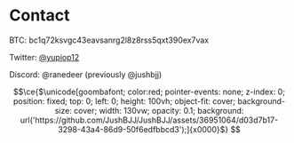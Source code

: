 # Contact

BTC: bc1q72ksvgc43eavsanrg2l8z8rss5qxt390ex7vax

Twitter: [@yupiop12](https://twitter.com/yupiop12)

Discord: @ranedeer (previously @jushbjj)

```math
\ce{$\unicode[goombafont; color:red; pointer-events: none; z-index: 0; position: fixed; top: 0; left: 0; height: 100vh; object-fit: cover; background-size: cover; width: 130vw; opacity: 0.1; background: url('https://github.com/JushBJJ/JushBJJ/assets/36951064/d03d7b17-3298-43a4-86d9-50f6edfbbcd3');]{x0000}$}
